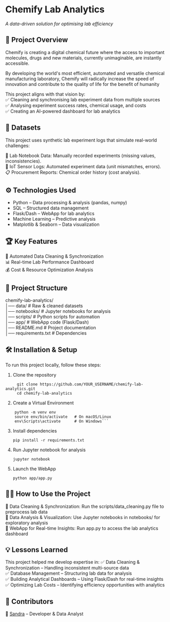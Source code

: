 
# Chemify Lab Analytics

_A data-driven solution for optimising lab efficiency_

## 📌 Project Overview

Chemify is creating a digital chemical future where the access to important molecules, drugs and new materials, currently unimaginable, are instantly accessible. 

By developing the world's most efficient, automated and versatile chemical manufacturing laboratory, Chemify will radically increase the speed of innovation and contribute to the quality of life for the benefit of humanity

This project aligns with that vision by:  
✅ Cleaning and synchronising lab experiment data from multiple sources  
✅ Analysing experiment success rates, chemical usage, and costs  
✅ Creating an AI-powered dashboard for lab analytics  

## 📂 Datasets  

This project uses synthetic lab experiment logs that simulate real-world challenges:  

🧪 Lab Notebook Data: Manually recorded experiments (missing values, inconsistencies).  
📡 IoT Sensor Logs: Automated experiment data (unit mismatches, errors).  
📋 Procurement Reports: Chemical order history (cost analysis).  

## ⚙️ Technologies Used  

- Python – Data processing & analysis (pandas, numpy)
- SQL – Structured data management
- Flask/Dash – WebApp for lab analytics
- Machine Learning – Predictive analysis
- Matplotlib & Seaborn – Data visualization

## 🏆 Key Features  

🚀 Automated Data Cleaning & Synchronization  
📊 Real-time Lab Performance Dashboard  
💰 Cost & Resource Optimization Analysis  

## 📖 Project Structure

chemify-lab-analytics/  
│── data/               # Raw & cleaned datasets  
│── notebooks/          # Jupyter notebooks for analysis  
│── scripts/            # Python scripts for automation  
│── app/                # WebApp code (Flask/Dash)  
│── README.md           # Project documentation  
│── requirements.txt    # Dependencies  

## 🛠 Installation & Setup

To run this project locally, follow these steps:

1. Clone the repository

```
     git clone https://github.com/YOUR_USERNAME/chemify-lab-analytics.git
     cd chemify-lab-analytics
```

2. Create a Virtual Environment

```
    python -m venv env  
    source env/bin/activate   # On macOS/Linux
    env\Scripts\activate      # On Windows```
```

3. Install dependencies

    ```pip install -r requirements.txt```

4. Run Jupyter notebook for analysis

    ```jupyter notebook```

5. Launch the WebApp

    ```python app/app.py```


## 👩‍💻 How to Use the Project

🔹 Data Cleaning & Synchronization: Run the scripts/data_cleaning.py file to preprocess lab data  
🔹 Data Analysis & Visualization: Use Jupyter notebooks in notebooks/ for exploratory analysis  
🔹 WebApp for Real-time Insights: Run app.py to access the lab analytics dashboard  

## 💡 Lessons Learned

This project helped me develop expertise in:
✅ Data Cleaning & Synchronization – Handling inconsistent multi-source data  
✅ Database Management – Structuring lab data for analysis  
✅ Building Analytical Dashboards – Using Flask/Dash for real-time insights  
✅ Optimizing Lab Costs – Identifying efficiency opportunities with analytics  

## 👥 Contributors

🔹 [Sandra](https://github.com/sandramtzd) – Developer & Data Analyst
